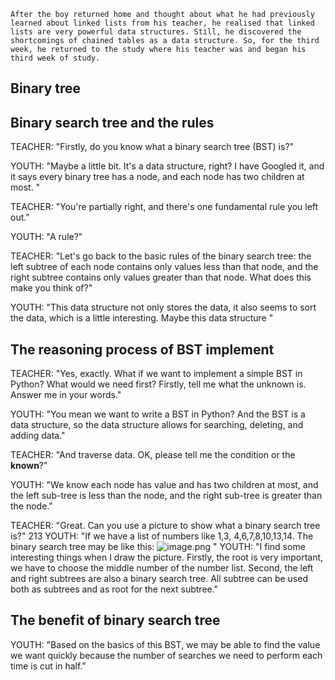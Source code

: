 	After the boy returned home and thought about what he had previously learned about linked lists from his teacher, he realised that linked lists are very powerful data structures. Still, he discovered the shortcomings of chained tables as a data structure. So, for the third week, he returned to the study where his teacher was and began his third week of study.

## Binary tree

## Binary search tree and the rules

TEACHER: "Firstly, do you know what a binary search tree (BST) is?"

YOUTH: "Maybe a little bit. It's a data structure, right? I have Googled it, and it says every binary tree has a node, and each node has two children at most. "

TEACHER: "You're partially right, and there's one fundamental rule you left out."

YOUTH: "A rule?"

TEACHER:  "Let's go back to the basic rules of the binary search tree: the left subtree of each node contains only values less than that node, and the right subtree contains only values greater than that node. What does this make you think of?"

YOUTH: "This data structure not only stores the data, it also seems to sort the data, which is a little interesting. Maybe this data structure "

## The reasoning process of BST implement

TEACHER: "Yes, exactly. What if we want to implement a simple BST in Python? What would we need first? Firstly, tell me what the unknown is. Answer me in your words."

YOUTH: "You mean we want to write a BST in Python? And the BST is a data structure, so the data structure allows for searching, deleting, and adding data."

TEACHER: "And traverse data. OK, please tell me the condition or the **known**?"

YOUTH: "We know each node has value and has two children at most, and the left sub-tree is less than the node, and the right sub-tree is greater than the node."

TEACHER: "Great. Can you use a picture to show what a binary search tree is?"
213
YOUTH: "If we have a list of numbers like 1,3, 4,6,7,8,10,13,14. The binary search tree may be like this: ![image.png](https://obsidianpicture-1320276993.cos.ap-hongkong.myqcloud.com/Obsidian/Picture/202402180905877.png)
"
YOUTH: "I find some interesting things when I draw the picture. Firstly, the root is very important, we have to choose the middle number of the number list. Second, the left and right subtrees are also a binary search tree. All subtree can be used both as subtrees and as root for the next subtree."

## The benefit of binary search tree

YOUTH: "Based on the basics of this BST, we may be able to find the value we want quickly because the number of searches we need to 
perform each time is cut in half."